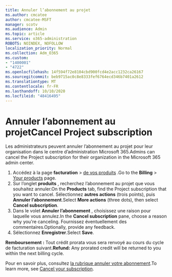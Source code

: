 ```yaml
---
title: Annuler l’abonnement au projet
ms.author: cmcatee
author: cmcatee-MSFT
manager: scotv
ms.audience: Admin
ms.topic: article
ms.service: o365-administration
ROBOTS: NOINDEX, NOFOLLOW
localization_priority: Normal
ms.collection: Adm_O365
ms.custom:
- "1400001"
- "4722"
ms.openlocfilehash: 14f594f72e8104cbd900fcd4e2acc1232ca26167
ms.sourcegitcommit: beb9715ac0c8e8333fef6764ecd346b7401a2612
ms.translationtype: MT
ms.contentlocale: fr-FR
ms.lasthandoff: 10/10/2020
ms.locfileid: "48416495"
---
```

# <a name="cancel-project-subscription"></a><span data-ttu-id="4abea-102">Annuler l’abonnement au projet</span><span class="sxs-lookup"><span data-stu-id="4abea-102">Cancel Project subscription</span></span>

<span data-ttu-id="4abea-103">Les administrateurs peuvent annuler l’abonnement au projet pour leur organisation dans le centre d’administration Microsoft 365.</span><span class="sxs-lookup"><span data-stu-id="4abea-103">Admins can cancel the Project subscription for their organization in the Microsoft 365 admin center.</span></span>

1. <span data-ttu-id="4abea-104">Accédez à la page **facturation** \> [de vos produits](https://go.microsoft.com/fwlink/p/?linkid=842054) .</span><span class="sxs-lookup"><span data-stu-id="4abea-104">Go to the **Billing** \> [Your products](https://go.microsoft.com/fwlink/p/?linkid=842054) page.</span></span>
2. <span data-ttu-id="4abea-105">Sur l’onglet **produits** , recherchez l’abonnement au projet que vous souhaitez annuler.</span><span class="sxs-lookup"><span data-stu-id="4abea-105">On the **Products** tab, find the Project subscription that you want to cancel.</span></span> <span data-ttu-id="4abea-106">Sélectionnez **autres actions** (trois points), puis **Annuler l’abonnement**.</span><span class="sxs-lookup"><span data-stu-id="4abea-106">Select **More actions** (three dots), then select **Cancel subscription**.</span></span>
3. <span data-ttu-id="4abea-107">Dans le volet **Annuler l’abonnement** , choisissez une raison pour laquelle vous annulez.</span><span class="sxs-lookup"><span data-stu-id="4abea-107">In the **Cancel subscription** pane, choose a reason why you're canceling.</span></span> <span data-ttu-id="4abea-108">Fournissez éventuellement des commentaires.</span><span class="sxs-lookup"><span data-stu-id="4abea-108">Optionally, provide any feedback.</span></span>
4. <span data-ttu-id="4abea-109">Sélectionnez **Enregistrer**.</span><span class="sxs-lookup"><span data-stu-id="4abea-109">Select **Save**.</span></span>

<span data-ttu-id="4abea-110">**Remboursement :** Tout crédit prorata vous sera renvoyé au cours du cycle de facturation suivant.</span><span class="sxs-lookup"><span data-stu-id="4abea-110">**Refund:** Any prorated credit will be returned to you within the next billing cycle.</span></span>

<span data-ttu-id="4abea-111">Pour en savoir plus, consultez [la rubrique annuler votre abonnement](https://docs.microsoft.com/microsoft-365/commerce/subscriptions/cancel-your-subscription).</span><span class="sxs-lookup"><span data-stu-id="4abea-111">To learn more, see [Cancel your subscription](https://docs.microsoft.com/microsoft-365/commerce/subscriptions/cancel-your-subscription).</span></span>